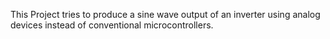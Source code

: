 This Project tries to produce a sine wave output of an inverter using analog devices instead of conventional microcontrollers.
